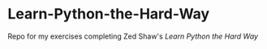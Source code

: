 # Learn-Python-the-Hard-Way
Repo for my exercises completing Zed Shaw's *Learn Python the Hard Way*
